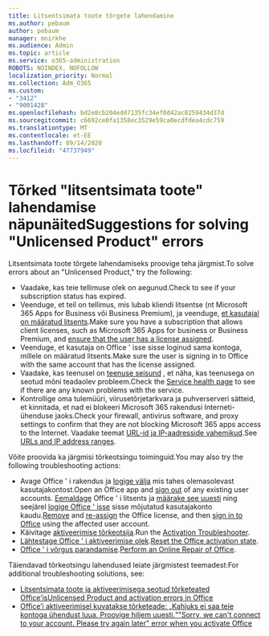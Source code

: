 ```yaml
---
title: Litsentsimata toote tõrgete lahendamine
ms.author: pebaum
author: pebaum
manager: mnirkhe
ms.audience: Admin
ms.topic: article
ms.service: o365-administration
ROBOTS: NOINDEX, NOFOLLOW
localization_priority: Normal
ms.collection: Adm_O365
ms.custom:
- "3412"
- "9001428"
ms.openlocfilehash: bd2e8cb204edd7135fc34ef0d42ac8259434d37d
ms.sourcegitcommit: c6692ce0fa1358ec3529e59ca0ecdfdea4cdc759
ms.translationtype: MT
ms.contentlocale: et-EE
ms.lasthandoff: 09/14/2020
ms.locfileid: "47737949"
---
```

# <a name="suggestions-for-solving-unlicensed-product-errors"></a><span data-ttu-id="19dc6-102">Tõrked "litsentsimata toote" lahendamise näpunäited</span><span class="sxs-lookup"><span data-stu-id="19dc6-102">Suggestions for solving "Unlicensed Product" errors</span></span>

<span data-ttu-id="19dc6-103">Litsentsimata toote tõrgete lahendamiseks proovige teha järgmist.</span><span class="sxs-lookup"><span data-stu-id="19dc6-103">To solve errors about an "Unlicensed Product," try the following:</span></span>

- <span data-ttu-id="19dc6-104">Vaadake, kas teie tellimuse olek on aegunud.</span><span class="sxs-lookup"><span data-stu-id="19dc6-104">Check to see if your subscription status has expired.</span></span>
- <span data-ttu-id="19dc6-105">Veenduge, et teil on tellimus, mis lubab kliendi litsentse (nt Microsoft 365 Apps for Business või Business Premium), ja veenduge, [et kasutajal on määratud litsents](https://docs.microsoft.com/microsoft-365/admin/add-users/add-users).</span><span class="sxs-lookup"><span data-stu-id="19dc6-105">Make sure you have a subscription that allows client licenses, such as Microsoft 365 Apps for business or Business Premium, and [ensure that the user has a license assigned](https://docs.microsoft.com/microsoft-365/admin/add-users/add-users).</span></span> 
- <span data-ttu-id="19dc6-106">Veenduge, et kasutaja on Office ' isse sisse loginud sama kontoga, millele on määratud litsents.</span><span class="sxs-lookup"><span data-stu-id="19dc6-106">Make sure the user is signing in to Office with the same account that has the license assigned.</span></span>
- <span data-ttu-id="19dc6-107">Vaadake, kas teenusel on [teenuse seisund](https://docs.microsoft.com/office365/enterprise/view-service-health) , et näha, kas teenusega on seotud mõni teadaolev probleem.</span><span class="sxs-lookup"><span data-stu-id="19dc6-107">Check the [Service health page](https://docs.microsoft.com/office365/enterprise/view-service-health) to see if there are any known problems with the service.</span></span>
- <span data-ttu-id="19dc6-108">Kontrollige oma tulemüüri, viirusetõrjetarkvara ja puhverserveri sätteid, et kinnitada, et nad ei blokeeri Microsoft 365 rakendusi Interneti-ühenduse jaoks.</span><span class="sxs-lookup"><span data-stu-id="19dc6-108">Check your firewall, antivirus software, and proxy settings to confirm that they are not blocking Microsoft 365 apps access to the Internet.</span></span> <span data-ttu-id="19dc6-109">Vaadake teemat [URL-id ja IP-aadresside vahemikud](https://docs.microsoft.com/office365/enterprise/urls-and-ip-address-ranges).</span><span class="sxs-lookup"><span data-stu-id="19dc6-109">See [URLs and IP address ranges](https://docs.microsoft.com/office365/enterprise/urls-and-ip-address-ranges).</span></span>

<span data-ttu-id="19dc6-110">Võite proovida ka järgmisi tõrkeotsingu toiminguid.</span><span class="sxs-lookup"><span data-stu-id="19dc6-110">You may also try the following troubleshooting actions:</span></span> 

- <span data-ttu-id="19dc6-111">Avage Office ' i rakendus ja [logige välja](https://support.office.com/article/5a20dc11-47e9-4b6f-945d-478cb6d92071) mis tahes olemasolevast kasutajakontost.</span><span class="sxs-lookup"><span data-stu-id="19dc6-111">Open an Office app and [sign out](https://support.office.com/article/5a20dc11-47e9-4b6f-945d-478cb6d92071) of any existing user accounts.</span></span> <span data-ttu-id="19dc6-112">[Eemaldage](https://docs.microsoft.com/microsoft-365/admin/manage/remove-licenses-from-users) Office ' i litsents ja [määrake see uuesti](https://docs.microsoft.com/microsoft-365/admin/manage/assign-licenses-to-users) ning seejärel [logige Office ' isse](https://support.office.com/article/628ea040-f265-49de-b986-be09c3ebf8a9) sisse mõjutatud kasutajakonto kaudu.</span><span class="sxs-lookup"><span data-stu-id="19dc6-112">[Remove](https://docs.microsoft.com/microsoft-365/admin/manage/remove-licenses-from-users) and [re-assign](https://docs.microsoft.com/microsoft-365/admin/manage/assign-licenses-to-users) the Office license, and then [sign in to Office](https://support.office.com/article/628ea040-f265-49de-b986-be09c3ebf8a9) using the affected user account.</span></span>
- <span data-ttu-id="19dc6-113">Käivitage [aktiveerimise tõrkeotsija](https://aka.ms/SARA-OfficeActivation-Alchemy).</span><span class="sxs-lookup"><span data-stu-id="19dc6-113">Run the [Activation Troubleshooter](https://aka.ms/SARA-OfficeActivation-Alchemy).</span></span>
- <span data-ttu-id="19dc6-114">[Lähtestage Office ' i aktiveerimise olek](https://docs.microsoft.com/office365/troubleshoot/activation/reset-office-365-proplus-activation-state).</span><span class="sxs-lookup"><span data-stu-id="19dc6-114">[Reset the Office activation state](https://docs.microsoft.com/office365/troubleshoot/activation/reset-office-365-proplus-activation-state).</span></span> 
- <span data-ttu-id="19dc6-115">[Office ' i võrgus parandamise](https://support.office.com/Article/7821d4b6-7c1d-4205-aa0e-a6b40c5bb88b).</span><span class="sxs-lookup"><span data-stu-id="19dc6-115">[Perform an Online Repair of Office](https://support.office.com/Article/7821d4b6-7c1d-4205-aa0e-a6b40c5bb88b).</span></span>

<span data-ttu-id="19dc6-116">Täiendavad tõrkeotsingu lahendused leiate järgmistest teemadest:</span><span class="sxs-lookup"><span data-stu-id="19dc6-116">For additional troubleshooting solutions, see:</span></span> 

- [<span data-ttu-id="19dc6-117">Litsentsimata toote ja aktiveerimisega seotud tõrketeated Office’is</span><span class="sxs-lookup"><span data-stu-id="19dc6-117">Unlicensed Product and activation errors in Office</span></span>](https://support.office.com/Article/0d23d3c0-c19c-4b2f-9845-5344fedc4380)
- [<span data-ttu-id="19dc6-118">Office’i aktiveerimisel kuvatakse tõrketeade: „Kahjuks ei saa teie kontoga ühendust luua. Proovige hiljem uuesti.“</span><span class="sxs-lookup"><span data-stu-id="19dc6-118">"Sorry, we can't connect to your account. Please try again later" error when you activate Office</span></span>](https://docs.microsoft.com/office/troubleshoot/activation-installation/issue-when-activate-office-from-office-365)